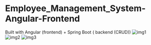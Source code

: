 # Employee_Management_System-Angular-Frontend
Built with Angular (frontend) + Spring Boot ( backend (CRUD))
![img1](https://user-images.githubusercontent.com/117496562/208440890-e4518708-8823-43da-b87a-62d20bec3714.png)
![img2](https://user-images.githubusercontent.com/117496562/208441142-a16c265b-2ec5-4b3e-8fad-b9f724e5815d.png)
![img3](https://user-images.githubusercontent.com/117496562/208441402-b14d3dc8-4dce-4640-a03a-ac906e91cf34.png)
